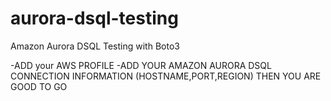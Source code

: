 # aurora-dsql-testing
Amazon Aurora DSQL Testing with Boto3

-ADD your AWS PROFILE
-ADD YOUR AMAZON AURORA DSQL CONNECTION INFORMATION (HOSTNAME,PORT,REGION)
  THEN YOU ARE GOOD TO GO
